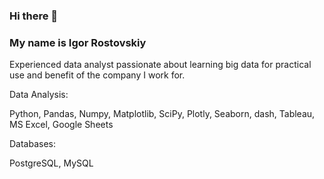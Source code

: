 ### Hi there 👋

### My name is Igor Rostovskiy

Experienced data analyst passionate about learning big data for practical use and benefit of the company I work for.

Data Analysis:

Python, Pandas, Numpy, Matplotlib, SciPy, Plotly, Seaborn, dash, Tableau, MS Excel, Google Sheets

Databases:

PostgreSQL, MySQL

<!--
**igorrostov/igorrostov** is a ✨ _special_ ✨ repository because its `README.md` (this file) appears on your GitHub profile.

Here are some ideas to get you started:

- 🔭 I’m currently working on ...
- 🌱 I’m currently learning ...
- 👯 I’m looking to collaborate on ...
- 🤔 I’m looking for help with ...
- 💬 Ask me about ...
- 📫 How to reach me: ...
- 😄 Pronouns: ...
- ⚡ Fun fact: ...
-->
